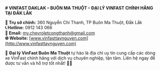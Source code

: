 **# VINFAST DAKLAK – BUÔN MA THUỘT – ĐẠI LÝ VINFAST CHÍNH HÃNG TẠI ĐĂK LĂK**  

**📍 Trụ sở chính:** 360 Nguyễn Chí Thanh, TP Buôn Ma Thuột, Đắk Lắk  
**📞 Hotline:** 0912 143 066  
**📧 Email:** my.chevroletcongthanh@gmail.com  
**🌐 Website:** [www.vinfasttaynguyen.com](http://www.vinfasttaynguyen.com)  

🚗 **Đại lý VinFast Buôn Ma Thuột** tự hào là địa chỉ uy tín cung cấp các dòng xe VinFast chính hãng với dịch vụ chuyên nghiệp, tận tâm. Liên hệ ngay để được tư vấn và hỗ trợ tốt nhất! 🚌💨
